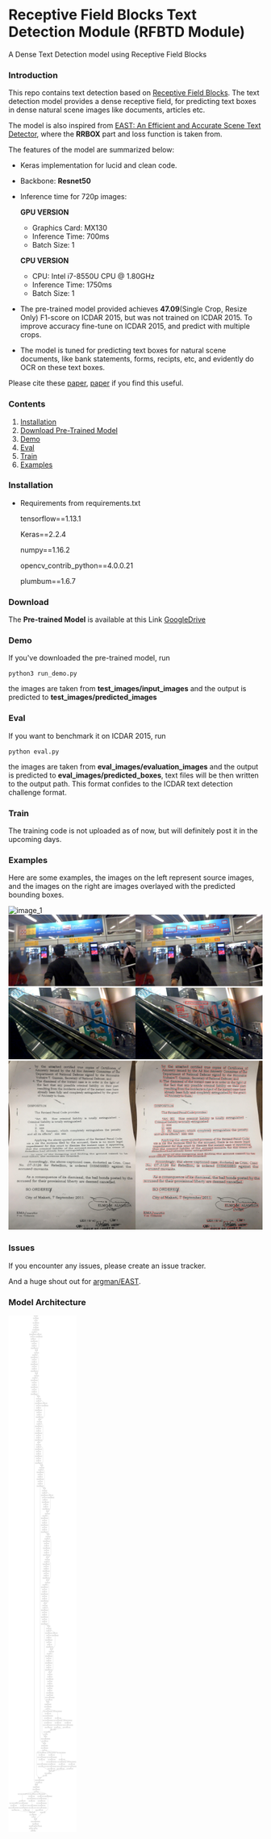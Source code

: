 # Receptive Field Blocks Text Detection Module (RFBTD Module)
A Dense Text Detection model using Receptive Field Blocks

### Introduction
This repo contains text detection based on [Receptive Field Blocks](https://arxiv.org/abs/1711.07767). The text detection model provides a dense receptive field, for predicting text boxes in dense natural scene images like documents, articles etc.

The model is also inspired from [EAST: An Efficient and Accurate Scene Text Detector](https://arxiv.org/abs/1704.03155v2), where the **RRBOX** part and loss function is taken from.

The features of the model are summarized below:
+ Keras implementation for lucid and clean code.
+ Backbone: **Resnet50**
+ Inference time for 720p images:

    **GPU VERSION**
    + Graphics Card: MX130
    + Inference Time: 700ms
    + Batch Size: 1
   
    **CPU VERSION**
    + CPU: Intel i7-8550U CPU @ 1.80GHz
    + Inference Time: 1750ms
    + Batch Size: 1

+ The pre-trained model provided achieves **47.09**(Single Crop, Resize Only) F1-score on ICDAR 2015, but was not trained on ICDAR 2015. To improve accuracy fine-tune on ICDAR 2015, and predict with multiple crops.

+ The model is tuned for predicting text boxes for natural scene documents, like bank statements, forms, recipts, etc, and evidently do OCR on these text boxes.


Please cite these [paper](https://arxiv.org/abs/1711.07767), [paper](https://arxiv.org/abs/1704.03155v2) if you find this useful.

### Contents
1. [Installation](#installation)
2. [Download Pre-Trained Model](#download)
2. [Demo](#demo)
3. [Eval](#eval)
4. [Train](#train)
5. [Examples](#examples)

### Installation
+ Requirements from requirements.txt

     tensorflow==1.13.1

     Keras==2.2.4
     
     numpy==1.16.2
     
     opencv_contrib_python==4.0.0.21
     
     plumbum==1.6.7

### Download
The **Pre-trained Model** is available at this Link [GoogleDrive](https://drive.google.com/open?id=1mw8v_VV1KidyrqY_0A_oSYxRhPex4oKY)

### Demo
If you've downloaded the pre-trained model, run 
```
python3 run_demo.py
```
the images are taken from **test_images/input_images** and the output is predicted to **test_images/predicted_images**

### Eval
If you want to benchmark it on ICDAR 2015, run 
```
python eval.py
```
the images are taken from **eval_images/evaluation_images** and the output is predicted to **eval_images/predicted_boxes**, text files will be then written to the output path. This format confides to the ICDAR text detection challenge format.

### Train
The training code is not uploaded as of now, but will definitely post it in the upcoming days.  

### Examples
Here are some examples, the images on the left represent source images, and the images on the right are images overlayed with the predicted bounding boxes.

![image_1](test_images/predicted_images/1.jpg)
![image_2](test_images/predicted_images/2.jpg)
![image_3](test_images/predicted_images/3.jpg)
![image_4](test_images/predicted_images/4.jpg)

### Issues
If you encounter any issues, please create an issue tracker.

And a huge shout out for [argman/EAST](https://github.com/argman/EAST).

### Model Architecture

![image_1](model_architecture.png)
